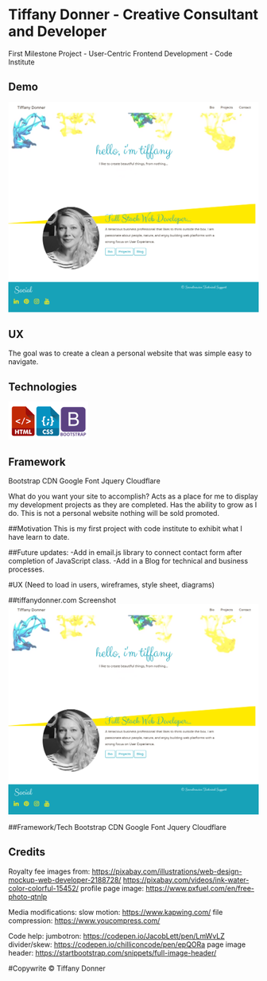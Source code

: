 # Tiffany Donner - Creative Consultant and Developer
First Milestone Project - User-Centric Frontend Development - Code Institute

## Demo
![tiffaydonner.com](/assets/images/screencapture-tiffanydonner-profilepage.png "Screenshot of Homepage")

## UX
The goal was to create a clean a personal website that was simple easy to navigate.

## Technologies
![HTML5, CSS, Bootstap4](/assets/images/technologies.png "HTML5, CSS, Bootstap4")

## Framework
Bootstrap CDN
Google Font
Jquery
Cloudflare

What do you want your site to accomplish?
Acts as a place for me to display my development projects as they are completed.
Has the ability to grow as I do.
This is not a personal website nothing will be sold promoted.

##Motivation
This is my first project with code institute to exhibit what I have learn to date. 

##Future updates:
-Add in email.js library to connect contact form after completion of JavaScript class.
-Add in a Blog for technical and business processes.

#UX
(Need to load in users, wireframes, style sheet, diagrams)



##tiffanydonner.com Screenshot
![site image](/assets/images/screencapture-tiffanydonner-profilepage.png)

##Framework/Tech
Bootstrap CDN
Google Font
Jquery
Cloudflare

## Credits
Royalty fee images from:
https://pixabay.com/illustrations/web-design-mockup-web-developer-2188728/
https://pixabay.com/videos/ink-water-color-colorful-15452/
profile page image: https://www.pxfuel.com/en/free-photo-qtnlp

Media modifications:
slow motion: https://www.kapwing.com/
file compression: https://www.youcompress.com/

Code help:
jumbotron: https://codepen.io/JacobLett/pen/LmWvLZ
divider/skew: https://codepen.io/chilliconcode/pen/epQORa
page image header: https://startbootstrap.com/snippets/full-image-header/

#Copywrite
© Tiffany Donner